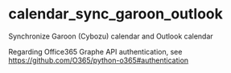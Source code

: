 # calendar_sync_garoon_outlook
Synchronize Garoon (Cybozu) calendar and Outlook calendar 

Regarding Office365 Graphe API authentication, see https://github.com/O365/python-o365#authentication


